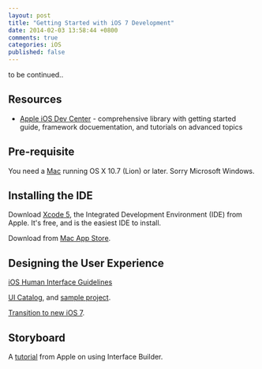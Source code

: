 ```yaml
---
layout: post
title: "Getting Started with iOS 7 Development"
date: 2014-02-03 13:58:44 +0800
comments: true
categories: iOS
published: false
---
```


to be continued..

## Resources

- [Apple iOS Dev Center](https://developer.apple.com/devcenter/ios/) - comprehensive library with getting started guide, framework docuementation, and tutorials on advanced topics


## Pre-requisite

You need a [Mac](http://store.apple.com/mac) running OS X 10.7 (Lion) or later. Sorry Microsoft Windows.


## Installing the IDE

Download [Xcode 5](https://developer.apple.com/xcode/index.php), the Integrated Development Environment (IDE) from Apple. It's free, and is the easiest IDE to install.

Download from [Mac App Store](https://itunes.apple.com/us/app/xcode/id497799835?ls=1&mt=12).


## Designing the User Experience

[iOS Human Interface Guidelines](https://developer.apple.com/library/ios/documentation/UserExperience/Conceptual/MobileHIG/index.html#//apple_ref/doc/uid/TP40006556)

[UI Catalog](https://developer.apple.com/library/ios/documentation/UserExperience/Conceptual/UIKitUICatalog/index.html#//apple_ref/doc/uid/TP40012857), and [sample project](https://developer.apple.com/library/ios/samplecode/UICatalog/Introduction/Intro.html#//apple_ref/doc/uid/DTS40007710).

[Transition to new iOS 7](https://developer.apple.com/library/ios/documentation/UserExperience/Conceptual/TransitionGuide/index.html#//apple_ref/doc/uid/TP40013174).

## Storyboard

A [tutorial](https://developer.apple.com/library/ios/referencelibrary/GettingStarted/RoadMapiOS/SecondTutorial.html#//apple_ref/doc/uid/TP40011343-CH8-SW1) from Apple on using Interface Builder.